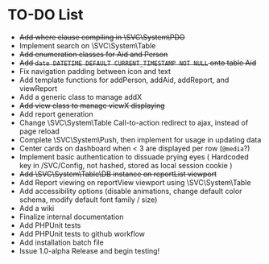 # TO-DO List

- ~~Add where clause compiling in \SVC\System\PDO~~
- Implement search on \SVC\System\Table
- ~~Add enumeration classes for Aid and Person~~
- ~~Add `date DATETIME DEFAULT CURRENT_TIMESTAMP NOT NULL` onto table Aid~~
- Fix navigation padding between icon and text
- Add template functions for addPerson, addAid, addReport, and viewReport
- Add a generic class to manage addX
- ~~Add view class to manage viewX displaying~~
- Add report generation
- Change \SVC\System\Table Call-to-action redirect to ajax, instead of page reload
- Complete \SVC\System\Push, then implement for usage in updating data
- Center cards on dashboard when < 3 are displayed per row (`@media`?)
- Implement basic authentication to dissuade prying eyes ( Hardcoded key in /SVC/Config, not hashed, stored as local session cookie )
- ~~Add \SVC\System\Table\DB instance on reportList viewport~~
- Add Report viewing on reportView viewport using \SVC\System\Table
- Add accessibility options (disable animations, change default color schema, modify default font family / size) 
- Add a wiki
- Finalize internal documentation
- Add PHPUnit tests
- Add PHPUnit tests to github workflow
- Add installation batch file
- Issue 1.0-alpha Release and begin testing!
